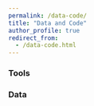 ```yaml
---
permalink: /data-code/
title: "Data and Code"
author_profile: true
redirect_from: 
  - /data-code.html
---
```


### Tools

### Data
